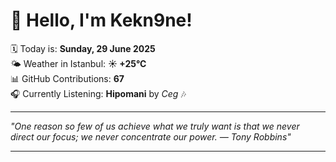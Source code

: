 # 👋 Hello, I'm Kekn9ne!

🗓️ Today is: **Sunday, 29 June 2025**  
🌤️ Weather in Istanbul: **☀️   +25°C**  
📊 GitHub Contributions: **67**  
🎧 Currently Listening: **Hipomani** by *Ceg* 🎶

---

_"One reason so few of us achieve what we truly want is that we never direct our focus; we never concentrate our power. — *Tony Robbins*"_

---
